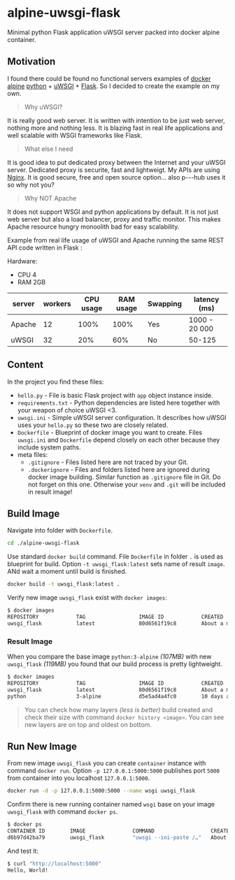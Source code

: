 # alpine-uwsgi-flask  
  
Minimal python Flask application uWSGI server packed into docker alpine container.  
  

## Motivation  
  
I found there could be found no functional servers examples of [docker alpine](https://hub.docker.com/_/alpine) [python](https://hub.docker.com/_/python) + [uWSGI](https://uwsgi-docs.readthedocs.io/) + [Flask](https://flask.palletsprojects.com/). So I decided to create the example on my own.  

  
> Why uWSGI?   

It is really good web server. It is written with intention to be just web server, nothing more and nothing less. It is blazing fast in real life applications and well scalable with WSGI frameworks like Flask. 
  
> What else I need

It is good idea to put dedicated proxy between the Internet and your uWSGI server. Dedicated proxy is securite, fast and lightweigt. My APIs are using [Nginx](https://www.nginx.com/). It is good secure, free and open source option... also p---hub uses it so why not you?
 
> Why NOT Apache  
  
It does not support WSGI and python applications by default. It is not just web server but also a load balancer, proxy and traffic monitor. This makes Apache resource hungry monoolith bad for easy scalability. 

Example from real life usage of uWSGI and Apache running the same REST API code written in Flask :   
  
Hardware:  
 - CPU 4   
 - RAM 2GB  
  
| server | workers | CPU usage | RAM usage | Swapping | latency (ms) |  
|--|--|--|--|--|--|
| Apache | 12 | 100% | 100% | Yes | 1000 - 20 000 |  
| uWSGI | 32 | 20% | 60% | No | 50-125 |    
  

## Content  
In the project you find these files:  
  
- `hello.py` - File is basic Flask project with `app` object instance inside.   
- `requirements.txt` - Python dependencies are listed here together with your weapon of choice uWSGI <3.   
- `uwsgi.ini` - Simple uWSGI server configuration. It describes how uWSGI uses your `hello.py` so these two are closely related.  
- `Dockerfile` - Blueprint of docker image you want to create. Files `uwsgi.ini` and `Dockerfile` depend closely on each other because they include system paths.  
- meta files:  
  - `.gitignore` - Files listed here are not traced by your Git.  
  - `.dockerignore` - Files and folders listed here are ignored during docker image building. Similar function as `.gitignore` file in Git. Do not forget on this one. Otherwise your `venv` and `.git` will be included in result image!  
  
  
## Build Image  
  
Navigate into folder with `Dockerfile`.  
  
```bash  
cd ./alpine-uwsgi-flask  
```  
  
Use standard `docker build` command. File `Dockerfile` in folder `.` is used as blueprint for build. Option `-t uwsgi_flask:latest` sets name of result `image`. ANd wait a moment until build is finished.  
  
```bash  
docker build -t uwsgi_flask:latest .  
```  
  
Verify new image `uwsgi_flask` exist with `docker images`:  
  
```bash  
$ docker images  
REPOSITORY            TAG                 IMAGE ID            CREATED                 SIZE  
uwsgi_flask           latest              80d6561f19c8        About a minute ago      119MB  
```  
  
  
### Result Image  
  
When you compare the base image `python:3-alpine` *(107MB)*  with new `uwsgi_flask` *(119MB)* you found that our build process is pretty lightweight.  
  
```bash  
$ docker images  
REPOSITORY            TAG                 IMAGE ID            CREATED             SIZE  
uwsgi_flask           latest              80d6561f19c8        About a minute ago   119MB  
python                3-alpine            d5e5ad4a4fc0        10 days ago          107MB  
```  
  
> You can check how many layers *(less is better)* build created and check their size with command `docker history <image>`.   You can see new layers are on top and oldest on bottom. 

  
## Run New Image  
  
From new image `uwsgi_flask` you can create `container` instance with command `docker run`. Option `-p 127.0.0.1:5000:5000` publishes port `5000` from container into you localhost `127.0.0.1:5000`.  
  
```bash  
docker run -d -p 127.0.0.1:5000:5000 --name wsgi uwsgi_flask  
```  
  
  
Confirm there is new running container named `wsgi` base on your image `uwsgi_flask` with command `docker ps`.  
  
```bash  
$ docker ps  
CONTAINER ID        IMAGE               COMMAND                  CREATED              STATUS              PORTS                      NAMES  
d6b97d42ba79        uwsgi_flask         "uwsgi --ini-paste /…"   About a minute ago   Up About a minute   127.0.0.1:5000->5000/tcp   wsgi  
```  
  
  
And test it:  
  
```bash  
$ curl "http://localhost:5000"  
Hello, World!  
```  
 